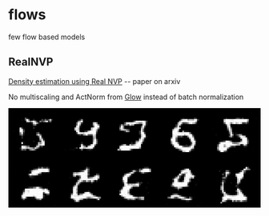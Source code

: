 # flows
few flow based models

## RealNVP
[Density estimation using Real NVP](https://arxiv.org/abs/1605.08803) -- paper on arxiv

No multiscaling and ActNorm from [Glow](https://arxiv.org/abs/1807.03039) instead of batch normalization

![realnvp_mnist](generated/realnvp_mnist.png?raw=true)
